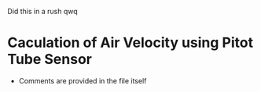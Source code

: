 Did this in a rush qwq

# Caculation of Air Velocity using Pitot Tube Sensor 
- Comments are provided in the file itself
